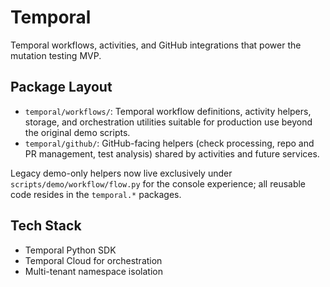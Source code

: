 # Temporal

Temporal workflows, activities, and GitHub integrations that power the mutation
testing MVP.

## Package Layout

- `temporal/workflows/`: Temporal workflow definitions, activity helpers, storage,
  and orchestration utilities suitable for production use beyond the original
  demo scripts.
- `temporal/github/`: GitHub-facing helpers (check processing, repo and PR
  management, test analysis) shared by activities and future services.

Legacy demo-only helpers now live exclusively under `scripts/demo/workflow/flow.py`
for the console experience; all reusable code resides in the `temporal.*` packages.

## Tech Stack

- Temporal Python SDK
- Temporal Cloud for orchestration
- Multi-tenant namespace isolation
